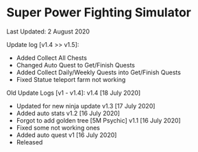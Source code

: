 # Super Power Fighting Simulator

Last Updated: 2 August 2020

Update log [v1.4 >> v1.5]:
- Added Collect All Chests
- Changed Auto Quest to Get/Finish Quests
- Added Collect Daily/Weekly Quests into Get/Finish Quests
- Fixed Statue teleport farm not working

Old Update Logs [v1 - v1.4]:
v1.4 [18 July 2020]
- Updated for new ninja update
v1.3 [17 July 2020]
- Added auto stats
v1.2 [16 July 2020]
- Forgot to add golden tree [5M Psychic]
v1.1 [16 July 2020]
- Fixed some not working ones
- Added auto quest
v1 [16 July 2020]
- Released